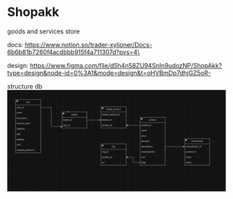 # Shopakk
goods and services store

docs: https://www.notion.so/trader-xylioner/Docs-6b6b81b7260f4acdbbb915f4a711307d?pvs=4\

design: https://www.figma.com/file/d5h4n58ZU94SnIn9udozNP/ShopAkk?type=design&node-id=0%3A1&mode=design&t=oHVBmDp7dhjGZ5oR-

structure db
![img.png](db_structure.png)